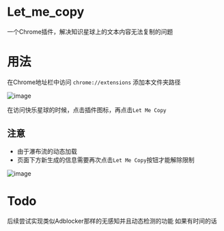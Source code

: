 # Let_me_copy
一个Chrome插件，解决知识星球上的文本内容无法复制的问题

# 用法
在Chrome地址栏中访问 
`chrome://extensions`
添加本文件夹路径

![image](https://github.com/W2Ning/Let_me_copy/blob/main/extensions.png)

在访问快乐星球的时候，点击插件图标，再点击`Let Me Copy`

## 注意
* 由于瀑布流的动态加载
* 页面下方新生成的信息需要再次点击`Let Me Copy`按钮才能解除限制

![image](https://github.com/W2Ning/Let_me_copy/blob/main/usage.png)


# Todo
后续尝试实现类似Adblocker那样的无感知并且动态检测的功能
如果有时间的话

